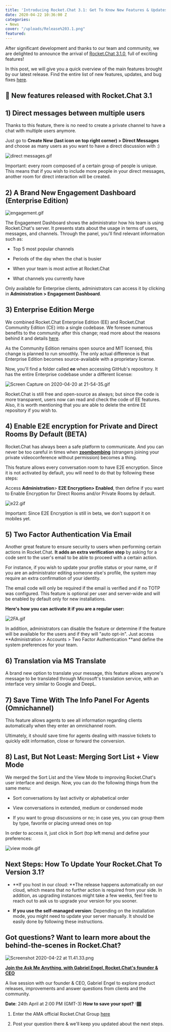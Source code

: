 ```yaml
---
title: 'Introducing Rocket.Chat 3.1: Get To Know New Features & Updates'
date: 2020-04-22 10:36:00 Z
categories:
- News
cover: "/uploads/Release%203.1.png"
featured: 
---
```


After significant development and thanks to our team and community, we are delighted to announce the arrival of [Rocket.Chat 3.1.0](https://github.com/RocketChat/Rocket.Chat/releases/tag/3.1.0), full of exciting features!

In this post, we will give you a quick overview of the main features brought by our latest release. Find the entire list of new features, updates, and bug fixes [here](https://github.com/RocketChat/Rocket.Chat/releases/tag/3.1.0).

## 🚀 New features released with Rocket.Chat 3.1

## 1) Direct messages between multiple users

Thanks to this feature, there is no need to create a private channel to have a chat with multiple users anymore.

Just go to **Create New (last icon on top right corner) > Direct Messages** and choose as many users as you want to have a direct discussion with :)

![direct messages.gif](/uploads/direct%20messages.gif)

Important: every room composed of a certain group of people is unique. This means that if you wish to include more people in your direct messages, another room for direct interaction will be created.

## 2)  A Brand New Engagement Dashboard (Enterprise Edition)

![engagement.gif](/uploads/engagement.gif)

The Engagement Dashboard shows the administrator how his team is using Rocket.Chat's server. It presents stats about the usage in terms of users, messages, and channels. Through the panel, you'll find relevant information such as:

* Top 5 most popular channels

* Periods of the day when the chat is busier

* When your team is most active at Rocket.Chat

* What channels you currently have

Only available for Enterprise clients, administrators can access it by clicking in **Administration > Engagement Dashboard**.

## 3) Enterprise Edition Merge

We combined Rocket.Chat Enterprise Edition (EE) and Rocket.Chat Community Edition (CE) into a single codebase. We foresee numerous benefits to the community after this change; read more about the reasons behind it and  details [here](https://rocket.chat/2020/03/28/moving-to-a-single-codebase/).

As the Community Edition remains open source and MIT licensed, this change is planned to run smoothly.  The only actual difference  is that Enterprise Edition becomes source-available with a proprietary license.

Now, you'll find a folder called **ee** when accessing GitHub's repository. It has the entire Enterprise codebase under a different license:

![Screen Capture on 2020-04-20 at 21-54-35.gif](/uploads/Screen%20Capture%20on%202020-04-20%20at%2021-54-35.gif)

Rocket.Chat is still free and open-source as always; but since the code is more transparent, users now can read and check the code of EE features. Also, it is worth mentioning that you are able to delete the entire EE repository if you wish to.

## 4) Enable E2E encryption for Private and Direct Rooms By Default (BETA)

Rocket.Chat has always been a safe platform to communicate. And you can never be too careful in times when **[zoombombing](https://rocket.chat/2020/04/13/alternatives-to-zoom/)** (strangers joining your private videoconference without permission) becomes a thing.

This feature allows every conversation room to have E2E encryption. Since it is not activated by default, you will need to do that by following these steps:

Access **Administration**> **E2E Encryption> Enabled**, then define if you want to Enable Encryption for Direct Rooms and/or Private Rooms by default.

![e22.gif](/uploads/e22.gif)

Important: Since E2E Encryption is still in beta, we don't support it on mobiles yet.

## 5) Two Factor Authentication Via Email

Another great feature to ensure security to users when performing certain actions in Rocket.Chat. **It adds an extra verification step** by asking for a code sent to the user's email to be able to proceed with a certain action.

For instance, if you wish to update your profile status or your name, or if you are an administrator editing someone else's profile, the system may require an extra confirmation of your identity.

The email code will only be required if the email is verified and if no TOTP was configured. This feature is optional per user and server-wide and will be enabled by default only for new installations.

**Here's how you can activate it if you are a regular user:**

![2FA.gif](/uploads/2FA.gif)

In addition, administrators can disable the feature or determine if the feature will be available for the users and if they will "auto opt-in". Just access \*\*Administration > Accounts > Two Factor Authentication \*\*and define the system preferences for your team.

## 6) Translation via MS Translate

A brand new option to translate your message, this feature allows anyone's message to be translated through Microsoft's translation service, with an interface very similar to Google and DeepL.

## 7) Save Time With The Info Panel For Agents (Omnichannel)

This feature allows agents to see all information regarding clients automatically when they enter an omnichannel room.

Ultimately, it should save time for agents dealing with massive tickets to quickly edit information, close or forward the conversion.

## 8) Last, But Not Least: Merging Sort List \+ View Mode

We merged the Sort List and the View Mode to improving Rocket.Chat's user interface and design. Now, you can do the following things from the same menu:

* Sort conversations by last activity or alphabetical order

* View conversations in extended, medium or condensed mode

* If you want to group discussions or no; in case yes, you can group them by type, favorite or placing unread ones on top

In order to access it, just click in Sort (top left menu) and define your preferences:

![view mode.gif](/uploads/view%20mode.gif)

## Next Steps: How To Update Your Rocket.Chat To Version 3.1?

* **If you host in our cloud: **The release happens automatically on our cloud, which means that no further action is required from your side. In addition, as upgrading instances might take a few weeks, feel free to reach out to ask us to upgrade your version for you sooner.


* **If you use the self-managed version**: Depending on the installation mode, you might need to update your server manually. It should be easily done by following these instructions.

## **Got questions? Want to learn more about the behind-the-scenes in Rocket.Chat?**

![Screenshot 2020-04-22 at 11.41.33.png](/uploads/Screenshot%202020-04-22%20at%2011.41.33.png)

**[Join the Ask Me Anything, with Gabriel Engel, Rocket.Chat's founder & CEO](https://rocket.chat/2020/04/24/ask-gabriel-anything/?utm_source=blog&utm_medium=banner&utm_campaign=amagabriel)**

A live session with our founder & CEO, Gabriel Engel to explore product releases, improvements and answer questions from clients and the community.

**Date**: 24th April at 2:00 PM (GMT-3)
**How to save your spot?** 👇🏾

1. Enter the AMA official Rocket.Chat Group [here](https://open.rocket.chat/channel/ask-gabriel-anything)

2. Post your question there & we'll keep you updated about the next steps.